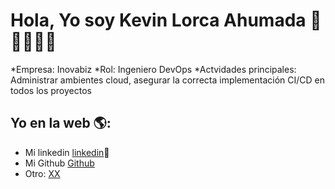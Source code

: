 # Hola, Yo soy Kevin Lorca Ahumada  👋👨‍💻👩‍💻

*Empresa: Inovabiz
*Rol: Ingeniero DevOps
*Actvidades principales: Administrar ambientes cloud, asegurar la correcta implementación CI/CD en todos los proyectos


## Yo en la web 🌎:
- Mi linkedin <a href="<>">linkedin</a>💼
- Mi Github <a href="<>">Github</a>
- Otro: <a href="<>"> XX</a>

